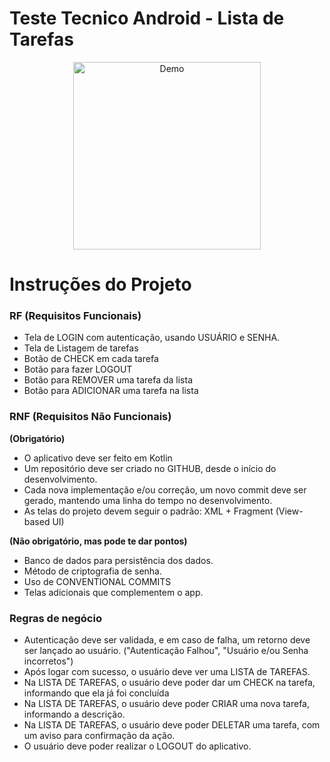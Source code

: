 # Teste Tecnico Android - Lista de Tarefas
<div align="center">
  <img src="https://github.com/user-attachments/assets/2c303b03-2c49-4d6f-a148-9fadc9f748d4" alt="Demo" width="300"/>
</div>

# Instruções do Projeto

### RF (Requisitos Funcionais)

- Tela de LOGIN com autenticação, usando USUÁRIO e SENHA.
- Tela de Listagem de tarefas
- Botão de CHECK em cada tarefa
- Botão para fazer LOGOUT
- Botão para REMOVER uma tarefa da lista
- Botão para ADICIONAR uma tarefa na lista

### RNF (Requisitos Não Funcionais)

**(Obrigatório)**

- O aplicativo deve ser feito em Kotlin
- Um repositório deve ser criado no GITHUB, desde o início do desenvolvimento.
- Cada nova implementação e/ou correção, um novo commit deve ser gerado, mantendo uma linha do tempo no desenvolvimento.
- As telas do projeto devem seguir o padrão:  XML + Fragment (View-based UI)

**(Não obrigatório, mas pode te dar pontos)**

- Banco de dados para persistência dos dados.
- Método de criptografia de senha.
- Uso de CONVENTIONAL COMMITS
- Telas adicionais que complementem o app.

### Regras de negócio

- Autenticação deve ser validada, e em caso de falha, um retorno deve ser lançado ao usuário. ("Autenticação Falhou", "Usuário e/ou Senha incorretos")
- Após logar com sucesso, o usuário deve ver uma LISTA de TAREFAS.
- Na LISTA DE TAREFAS, o usuário deve poder dar um CHECK na tarefa, informando que ela já foi concluída
- Na LISTA DE TAREFAS, o usuário deve poder CRIAR uma nova tarefa, informando a descrição.
- Na LISTA DE TAREFAS, o usuário deve poder DELETAR uma tarefa, com um aviso para confirmação da ação.
- O usuário deve poder realizar o LOGOUT do aplicativo.
